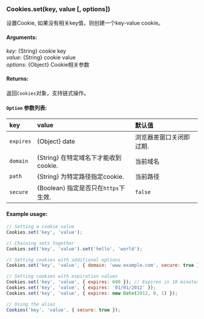 ### Cookies.set(key, value [, options])

设置Cookie, 如果没有相关key值，则创建一个key-value cookie。

#### Arguments:
*key*: {String} cookie key  
*value*: {String} cookie value  
*options*: {Object} Cookie相关参数  

#### Returns:
返回`Cookies`对象，支持链式操作。


#### `Option` 参数列表:

| key | value | 默认值 |
|:--|:--|:--|
| `expires` |  {Object} date | 浏览器差窗口关闭即过期. |
| `domain` |  {String} 在特定域名下才能收到cookie. | 当前域名 |
| `path` | {String} 为特定路径指定cookie. | 当前路径 |
| `secure` | {Boolean} 指定是否只在`https`下生效. | `false` |

#### Example usage:
```javascript
// Setting a cookie value
Cookies.set('key', 'value');

// Chaining sets together
Cookies.set('key', 'value').set('hello', 'world');

// Setting cookies with additional options
Cookies.set('key', 'value', { domain: 'www.example.com', secure: true });

// Setting cookies with expiration values
Cookies.set('key', 'value', { expires: 600 }); // Expires in 10 minutes
Cookies.set('key', 'value', { expires: '01/01/2012' });
Cookies.set('key', 'value', { expires: new Date(2012, 0, 1) });

// Using the alias
Cookies('key', 'value', { secure: true });
```




